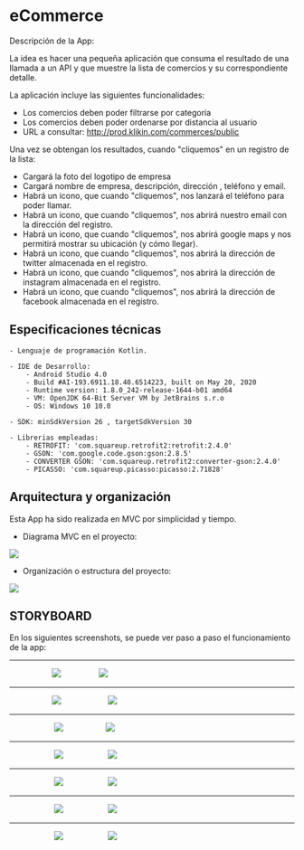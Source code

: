 # eCommerce

Descripción de la App:

La idea es hacer una pequeña aplicación que consuma el resultado de una llamada a un API y que muestre la lista de comercios y su correspondiente detalle. 


La aplicación incluye las siguientes funcionalidades:
- Los comercios deben poder filtrarse por categoría
- Los comercios deben poder ordenarse por distancia al usuario
- URL a consultar: http://prod.klikin.com/commerces/public

Una vez se obtengan los resultados, cuando "cliquemos" en un registro de la lista:
- Cargará la foto del logotipo de empresa
- Cargará nombre de empresa, descripción, dirección , teléfono y email.
- Habrá un icono, que cuando "cliquemos", nos lanzará el teléfono para poder llamar.
- Habrá un icono, que cuando "cliquemos", nos abrirá nuestro email con la dirección del registro.
- Habrá un icono, que cuando "cliquemos", nos abrirá google maps y nos permitirá mostrar su ubicación (y cómo llegar).
- Habrá un icono, que cuando "cliquemos", nos abrirá la dirección de twitter almacenada en el registro.
- Habrá un icono, que cuando "cliquemos", nos abrirá la dirección de instagram almacenada en el registro.
- Habrá un icono, que cuando "cliquemos", nos abrirá la dirección de facebook almacenada en el registro.


## Especificaciones técnicas


	- Lenguaje de programación Kotlin.
	
	- IDE de Desarrollo:
		- Android Studio 4.0
		- Build #AI-193.6911.18.40.6514223, built on May 20, 2020
        - Runtime version: 1.8.0_242-release-1644-b01 amd64
        - VM: OpenJDK 64-Bit Server VM by JetBrains s.r.o
        - OS: Windows 10 10.0
		
	- SDK: minSdkVersion 26 , targetSdkVersion 30
	
	- Librerias empleadas:
		- RETROFIT: 'com.squareup.retrofit2:retrofit:2.4.0'
		- GSON: 'com.google.code.gson:gson:2.8.5'
		- CONVERTER GSON: 'com.squareup.retrofit2:converter-gson:2.4.0'
		- PICASSO: 'com.squareup.picasso:picasso:2.71828'

## Arquitectura y organización

Esta App ha sido realizada en MVC por simplicidad y tiempo.

- Diagrama MVC en el proyecto:
<img src="https://github.com/antoniomy82/ECommerce_RetrofitKotlin/blob/master/Screenshots/mvc.png">

- Organización o estructura del proyecto:
<img src="https://github.com/antoniomy82/ECommerce_RetrofitKotlin/blob/master/Screenshots/organizacion.PNG">

## STORYBOARD
En los siguientes screenshots, se puede ver paso a paso el funcionamiento de la app:  
***
&nbsp; &nbsp; &nbsp; &nbsp; &nbsp; &nbsp; &nbsp; &nbsp; &nbsp; &nbsp;<img src="https://github.com/antoniomy82/ECommerce_RetrofitKotlin/blob/master/Screenshots/Screenshot_00.png">&nbsp; &nbsp; &nbsp; &nbsp; &nbsp; &nbsp; &nbsp; &nbsp; &nbsp;<img src="https://github.com/antoniomy82/ECommerce_RetrofitKotlin/blob/master/Screenshots/Screenshot_01.png">





***
&nbsp; &nbsp; &nbsp; &nbsp; &nbsp; &nbsp; &nbsp; &nbsp; &nbsp; &nbsp;<img src="https://github.com/antoniomy82/ECommerce_RetrofitKotlin/blob/master/Screenshots/Screenshot_02.png"> &nbsp; &nbsp; &nbsp; &nbsp; &nbsp; &nbsp; &nbsp; &nbsp; &nbsp; &nbsp; <img src="https://github.com/antoniomy82/ECommerce_RetrofitKotlin/blob/master/Screenshots/Screenshot_03.png">





***
&nbsp; &nbsp; &nbsp; &nbsp; &nbsp; &nbsp; &nbsp; &nbsp; &nbsp; &nbsp; <img src="https://github.com/antoniomy82/ECommerce_RetrofitKotlin/blob/master/Screenshots/Screenshot_04.png">&nbsp; &nbsp; &nbsp; &nbsp; &nbsp; &nbsp; &nbsp; &nbsp; &nbsp; &nbsp;<img src="https://github.com/antoniomy82/ECommerce_RetrofitKotlin/blob/master/Screenshots/Screenshot_05.png">






***
&nbsp; &nbsp; &nbsp; &nbsp; &nbsp; &nbsp; &nbsp; &nbsp; &nbsp; &nbsp; <img src="https://github.com/antoniomy82/ECommerce_RetrofitKotlin/blob/master/Screenshots/Screenshot_06.png">&nbsp; &nbsp; &nbsp; &nbsp; &nbsp; &nbsp; &nbsp; &nbsp; &nbsp; &nbsp; <img src="https://github.com/antoniomy82/ECommerce_RetrofitKotlin/blob/master/Screenshots/Screenshot_07.png">





***
&nbsp; &nbsp; &nbsp; &nbsp; &nbsp; &nbsp; &nbsp; &nbsp; &nbsp; &nbsp; <img src="https://github.com/antoniomy82/ECommerce_RetrofitKotlin/blob/master/Screenshots/Screenshot_08.png">&nbsp; &nbsp; &nbsp; &nbsp; &nbsp; &nbsp; &nbsp; &nbsp; &nbsp; &nbsp; <img src="https://github.com/antoniomy82/ECommerce_RetrofitKotlin/blob/master/Screenshots/Screenshot_09.png">





***
&nbsp; &nbsp; &nbsp; &nbsp; &nbsp; &nbsp; &nbsp; &nbsp; &nbsp; &nbsp; <img src="https://github.com/antoniomy82/ECommerce_RetrofitKotlin/blob/master/Screenshots/Screenshot_10.png">&nbsp; &nbsp; &nbsp; &nbsp; &nbsp; &nbsp; &nbsp; &nbsp; &nbsp; &nbsp; <img src="https://github.com/antoniomy82/ECommerce_RetrofitKotlin/blob/master/Screenshots/Screenshot_11.png">





***
&nbsp; &nbsp; &nbsp; &nbsp; &nbsp; &nbsp; &nbsp; &nbsp; &nbsp; &nbsp; <img src="https://github.com/antoniomy82/ECommerce_RetrofitKotlin/blob/master/Screenshots/Screenshot_12.png">&nbsp; &nbsp; &nbsp; &nbsp; &nbsp; &nbsp; &nbsp; &nbsp; &nbsp; &nbsp; <img src="https://github.com/antoniomy82/ECommerce_RetrofitKotlin/blob/master/Screenshots/Screenshot_13.png">

